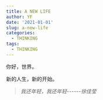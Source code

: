 ```yaml
---
title: A NEW LIFE
author: YF
date: '2021-01-01'
slug: a-new-life
categories:
  - THINKING
tags:
  - THINKING
---
```

你好，世界。

新的人生，新的开始。

> *我还年轻，我还年轻------徐佳莹*
